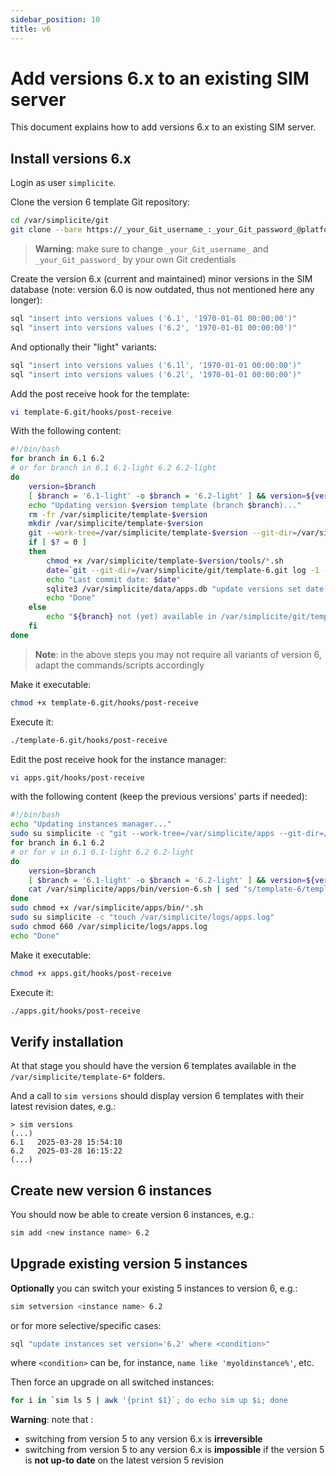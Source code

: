 ```yaml
---
sidebar_position: 10
title: v6
---
```


Add versions 6.x to an existing SIM server
==========================================

This document explains how to add versions 6.x to an existing SIM server.

Install versions 6.x
--------------------

Login as user `simplicite`.

Clone the version 6 template Git repository:

```bash
cd /var/simplicite/git
git clone --bare https://_your_Git_username_:_your_Git_password_@platform.git.simplicite.io/template-6.git
```

> **Warning**: make sure to change `_your_Git_username_` and `_your_Git_password_` by your own Git credentials

Create the version 6.x (current and maintained) minor versions in the SIM database (note: version 6.0 is now outdated, thus not mentioned here any longer):

```bash
sql "insert into versions values ('6.1', '1970-01-01 00:00:00')"
sql "insert into versions values ('6.2', '1970-01-01 00:00:00')"
```

And optionally their "light" variants:

```bash
sql "insert into versions values ('6.1l', '1970-01-01 00:00:00')"
sql "insert into versions values ('6.2l', '1970-01-01 00:00:00')"
```

Add the post receive hook for the template:

```bash
vi template-6.git/hooks/post-receive
```

With the following content:

```bash
#!/bin/bash
for branch in 6.1 6.2
# or for branch in 6.1 6.1-light 6.2 6.2-light
do
	version=$branch
	[ $branch = '6.1-light' -o $branch = '6.2-light' ] && version=${version}l
	echo "Updating version $version template (branch $branch)..."
	rm -fr /var/simplicite/template-$version
	mkdir /var/simplicite/template-$version
	git --work-tree=/var/simplicite/template-$version --git-dir=/var/simplicite/git/template-6.git checkout -f $branch
	if [ $? = 0 ]
	then
		chmod +x /var/simplicite/template-$version/tools/*.sh
		date=`git --git-dir=/var/simplicite/git/template-6.git log -1 --date=iso | awk '/^Date:/ { print $2" "$3 }'`
		echo "Last commit date: $date"
		sqlite3 /var/simplicite/data/apps.db "update versions set date = '$date' where version = '$version'"
		echo "Done"
	else
		echo "${branch} not (yet) available in /var/simplicite/git/template-6.git"
	fi
done
```

> **Note**: in the above steps you may not require all variants of version 6, adapt the commands/scripts accordingly

Make it executable:

```bash
chmod +x template-6.git/hooks/post-receive
```

Execute it:

```bash
./template-6.git/hooks/post-receive
```

Edit the post receive hook for the instance manager:

```bash
vi apps.git/hooks/post-receive
```

with the following content (keep the previous versions' parts if needed):

```bash
#!/bin/bash
echo "Updating instances manager..."
sudo su simplicite -c "git --work-tree=/var/simplicite/apps --git-dir=/var/simplicite/git/apps.git checkout -f master"
for branch in 6.1 6.2
# or for v in 6.1 6.1-light 6.2 6.2-light
do
	version=$branch
	[ $branch = '6.1-light' -o $branch = '6.2-light' ] && version=${version}l
	cat /var/simplicite/apps/bin/version-6.sh | sed "s/template-6/template-$version/g" > /var/simplicite/apps/bin/version-$version.sh
done
sudo chmod +x /var/simplicite/apps/bin/*.sh
sudo su simplicite -c "touch /var/simplicite/logs/apps.log"
sudo chmod 660 /var/simplicite/logs/apps.log
echo "Done"
```

Make it executable:

```bash
chmod +x apps.git/hooks/post-receive
```

Execute it:

```bash
./apps.git/hooks/post-receive
```

Verify installation
-------------------

At that stage you should have the version 6 templates available in the `/var/simplicite/template-6*` folders.

And a call to `sim versions` should display version 6 templates with their latest revision dates, e.g.:

```text
> sim versions
(...)
6.1   2025-03-28 15:54:10
6.2   2025-03-28 16:15:22
(...)
```

Create new version 6 instances
------------------------------

You should now be able to create version 6 instances, e.g.:

```bash
sim add <new instance name> 6.2
```

Upgrade existing version 5 instances
------------------------------------

**Optionally** you can switch your existing 5 instances to version 6, e.g.:

```bash
sim setversion <instance name> 6.2
```

or for more selective/specific cases:

```bash
sql "update instances set version='6.2' where <condition>"
```

where `<condition>` can be, for instance, `name like 'myoldinstance%'`, etc.

Then force an upgrade on all switched instances:

```bash
for i in `sim ls 5 | awk '{print $1}`; do echo sim up $i; done
```

**Warning**: note that :

- switching from version 5 to any version 6.x is **irreversible**
- switching from version 5 to any version 6.x is **impossible** if the version 5 is **not up-to date** on the latest version 5 revision
